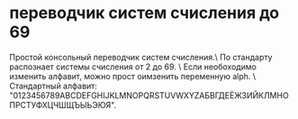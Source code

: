 # переводчик систем счисления до 69
Простой консольный переводчик систем счисления.\\
По стандарту распознает системы счисления от 2 до 69. \\
Если необоходимо изменить алфавит, можно прост оимзенить переменную alph. \\
Стандартный алфавит: "0123456789ABCDEFGHIJKLMNOPQRSTUVWXYZАБВГДЕЁЖЗИЙКЛМНОПРСТУФХЦЧШЩЪЫЬЭЮЯ".
